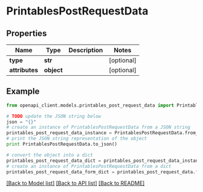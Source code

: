 # PrintablesPostRequestData


## Properties
Name | Type | Description | Notes
------------ | ------------- | ------------- | -------------
**type** | **str** |  | [optional] 
**attributes** | **object** |  | [optional] 

## Example

```python
from openapi_client.models.printables_post_request_data import PrintablesPostRequestData

# TODO update the JSON string below
json = "{}"
# create an instance of PrintablesPostRequestData from a JSON string
printables_post_request_data_instance = PrintablesPostRequestData.from_json(json)
# print the JSON string representation of the object
print PrintablesPostRequestData.to_json()

# convert the object into a dict
printables_post_request_data_dict = printables_post_request_data_instance.to_dict()
# create an instance of PrintablesPostRequestData from a dict
printables_post_request_data_form_dict = printables_post_request_data.from_dict(printables_post_request_data_dict)
```
[[Back to Model list]](../README.md#documentation-for-models) [[Back to API list]](../README.md#documentation-for-api-endpoints) [[Back to README]](../README.md)


